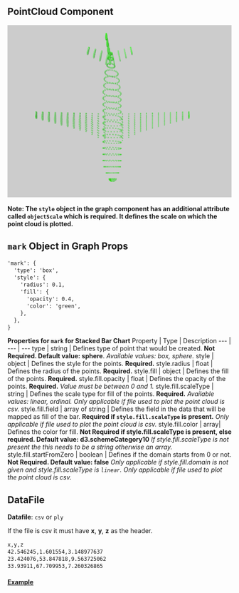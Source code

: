 ## PointCloud Component

![PointCloud](../imgs/PointCloud.png)

__Note: The `style` object in the graph component has an additional attribute called `objectScale` which is required. It defines the scale on which the point cloud is plotted.__

## `mark` Object in Graph Props
```
'mark': {
  'type': 'box',
  'style': {
    'radius': 0.1,
    'fill': {
      'opacity': 0.4,
      'color': 'green',
    },
  },
}
```

__Properties for `mark` for Stacked Bar Chart__
Property | Type | Description
--- | --- | ---
type | string | Defines type of point that would be created. __Not Required. Default value: sphere__. _Available values: box, sphere._
style | object | Defines the style for the points. __Required.__
style.radius | float | Defines the radius of the points. __Required.__ 
style.fill | object | Defines the fill of the points. __Required.__
style.fill.opacity | float | Defines the opacity of the points. __Required.__ _Value must be between 0 and 1._
style.fill.scaleType | string | Defines the scale type for fill of the points. __Required.__ _Available values: linear, ordinal. Only applicable if file used to plot the point cloud is csv._
style.fill.field | array of string | Defines the field in the data that will be mapped as fill of the bar. __Required if `style.fill.scaleType` is present.__ _Only applicable if file used to plot the point cloud is csv._
style.fill.color | array| Defines the color for fill. __Not Required if style.fill.scaleType is present, else required. Default value: d3.schemeCategory10__ _If style.fill.scaleType is not present the this needs to be a string otherwise an array._
style.fill.startFromZero | boolean | Defines if the domain starts from 0 or not. __Not Required. Default value: false__ _Only applicable if style.fill.domain is not given and style.fill.scaleType is `linear`. Only applicable if file used to plot the point cloud is csv._

## DataFile

**Datafile**: `csv` or `ply`

If the file is csv it must have **x**, **y**, **z** as the header.

```
x,y,z
42.546245,1.601554,3.148977637
23.424076,53.847818,9.563725062
33.93911,67.709953,7.260326865
```

#### [Example](../examples/PointCloud.js)